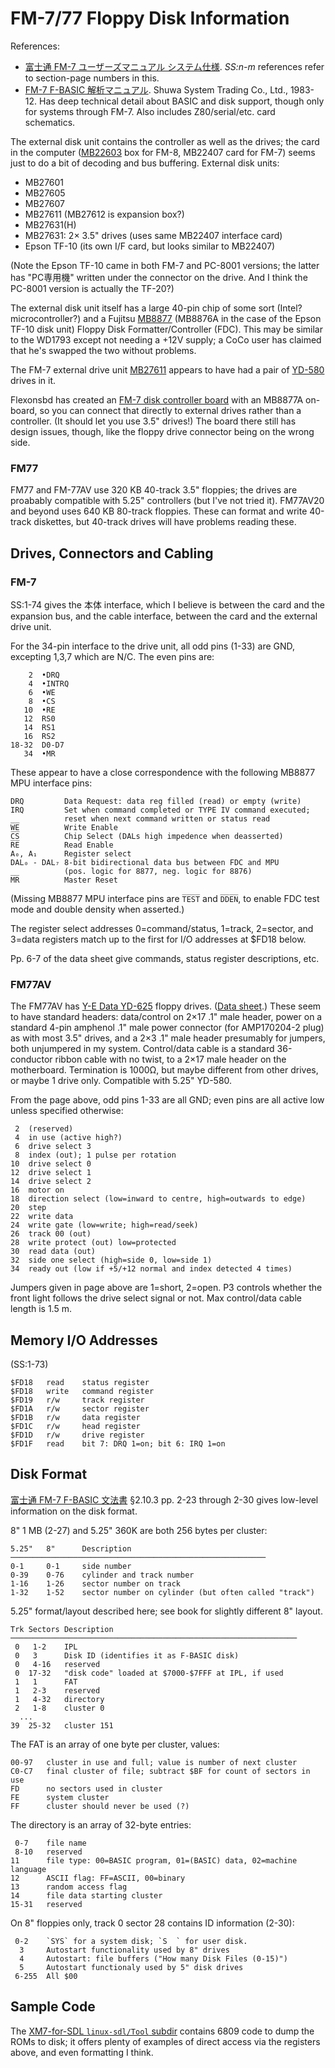 FM-7/77 Floppy Disk Information
===============================

References:
- [富士通 FM-7 ユーザーズマニュアル システム仕様][fm7sysspec]. _SS:n-m_
  references refer to section-page numbers in this.
- [FM-7 F-BASIC 解析マニュアル][shuwa83]. Shuwa System Trading Co., Ltd.,
  1983-12. Has deep technical detail about BASIC and disk support, though
  only for systems through FM-7. Also includes Z80/serial/etc. card
  schematics.

The external disk unit contains the controller as well as the drives; the
card in the computer ([MB22603] box for FM-8, MB22407 card for FM-7) seems
just to do a bit of decoding and bus buffering. External disk units:
- MB27601
- MB27605
- MB27607
- MB27611 (MB27612 is expansion box?)
- MB27631(H)
- MB27631: 2× 3.5" drives (uses same MB22407 interface card)
- Epson TF-10 (its own I/F card, but looks similar to MB22407)

(Note the Epson TF-10 came in both FM-7 and PC-8001 versions; the latter
has "PC専用機" written under the connector on the drive. And I think the
PC-8001 version is actually the TF-20?)

The external disk unit itself has a large 40-pin chip of some sort
(Intel? microcontroller?) and a Fujitsu [MB8877][] (MB8876A in the
case of the Epson TF-10 disk unit) Floppy Disk Formatter/Controller
(FDC). This may be similar to the WD1793 except not needing a +12V
supply; a CoCo user has claimed that he's swapped the two without
problems.

The FM-7 external drive unit [MB27611] appears to have had a pair of
[YD-580] drives in it.

Flexonsbd has created an [FM-7 disk controller board][flexonsbd] with
an MB8877A on-board, so you can connect that directly to external
drives rather than a controller. (It should let you use 3.5" drives!)
The board there still has design issues, though, like the floppy drive
connector being on the wrong side.

### FM77

FM77 and FM-77AV use 320 KB 40-track 3.5" floppies; the drives are
proabably compatible with 5.25" controllers (but I've not tried it).
FM77AV20 and beyond uses 640 KB 80-track floppies. These can format
and write 40-track diskettes, but 40-track drives will have problems
reading these.


Drives, Connectors and Cabling
------------------------------

### FM-7

SS:1-74 gives the 本体 interface, which I believe is between
the card and the expansion bus, and the cable interface, between
the card and the external drive unit.

For the 34-pin interface to the drive unit, all odd pins (1-33) are
GND, excepting 1,3,7 which are N/C. The even pins are:

        2  •DRQ
        4  •INTRQ
        6  •WE
        8  •CS
       10  •RE
       12  RS0
       14  RS1
       16  RS2
    18-32  D0-D7
       34  •MR

These appear to have a close correspondence with the following MB8877
MPU interface pins:

    DRQ         Data Request: data reg filled (read) or empty (write)
    IRQ         Set when command completed or TYPE IV command executed;
                reset when next command written or status read
    W̅E̅          Write Enable
    C̅S̅          Chip Select (DALs high impedence when deasserted)
    R̅E̅          Read Enable
    A₀, A₁      Register select
    DAL₀ - DAL₇ 8-bit bidirectional data bus between FDC and MPU
                (pos. logic for 8877, neg. logic for 8876)
    M̅R̅          Master Reset

(Missing MB8877 MPU interface pins are `T̅E̅S̅T̅` and `D̅D̅E̅N̅`, to enable
FDC test mode and double density when asserted.)

The register select addresses 0=command/status, 1=track, 2=sector, and
3=data registers match up to the first for I/O addresses at $FD18
below.

Pp. 6-7 of the data sheet give commands, status register descriptions,
etc.

### FM77AV

The FM77AV has [Y-E Data YD-625][yd-625] floppy drives. ([Data
sheet][yd-600].) These seem to have standard headers: data/control on
2×17 .1" male header, power on a standard 4-pin amphenol .1" male
power connector (for AMP170204-2 plug) as with most 3.5" drives, and a
2×3 .1" male header presumably for jumpers, both unjumpered in my
system. Control/data cable is a standard 36-conductor ribbon cable
with no twist, to a 2×17 male header on the motherboard. Termination
is 1000Ω, but maybe different from other drives, or maybe 1 drive
only. Compatible with 5.25" YD-580.

From the page above, odd pins 1-33 are all GND; even pins are all
active low unless specified otherwise:

     2  (reserved)
     4  in use (active high?)
     6  drive select 3
     8  index (out); 1 pulse per rotation
    10  drive select 0
    12  drive select 1
    14  drive select 2
    16  motor on
    18  direction select (low=inward to centre, high=outwards to edge)
    20  step
    22  write data
    24  write gate (low=write; high=read/seek)
    26  track 00 (out)
    28  write protect (out) low=protected
    30  read data (out)
    32  side one select (high=side 0, low=side 1)
    34  ready out (low if +5/+12 normal and index detected 4 times)

Jumpers given in page above are 1=short, 2=open. P3 controls whether
the front light follows the drive select signal or not. Max
control/data cable length is 1.5 m.


Memory I/O Addresses
--------------------

(SS:1-73)

    $FD18   read    status register
    $FD18   write   command register
    $FD19   r/w     track register
    $FD1A   r/w     sector register
    $FD1B   r/w     data register
    $FD1C   r/w     head register
    $FD1D   r/w     drive register
    $FD1F   read    bit 7: DRQ 1=on; bit 6: IRQ 1=on


Disk Format
-----------

[富士通 FM-7 F-BASIC 文法書][fm7basic] §2.10.3 pp. 2-23 through 2-30 gives
low-level information on the disk format.

8" 1 MB (2-27) and 5.25" 360K are both 256 bytes per cluster:

    5.25"   8"      Description
    ─────────────────────────────────────────────────────────
    0-1     0-1     side number
    0-39    0-76    cylinder and track number
    1-16    1-26    sector number on track
    1-32    1-52    sector number on cylinder (but often called "track")

5.25" format/layout described here; see book for slightly different 8" layout.

    Trk Sectors Description
    ────────────────────────────────────────────────────────────────
     0   1-2    IPL
     0   3      Disk ID (identifies it as F-BASIC disk)
     0   4-16   reserved
     0  17-32   "disk code" loaded at $7000-$7FFF at IPL, if used
     1   1      FAT
     1   2-3    reserved
     1   4-32   directory
     2   1-8    cluster 0
      ...
    39  25-32   cluster 151

The FAT is an array of one byte per cluster, values:

    00-97   cluster in use and full; value is number of next cluster
    C0-C7   final cluster of file; subtract $BF for count of sectors in use
    FD      no sectors used in cluster
    FE      system cluster
    FF      cluster should never be used (?)

The directory is an array of 32-byte entries:

     0-7    file name
     8-10   reserved
    11      file type: 00=BASIC program, 01=(BASIC) data, 02=machine language
    12      ASCII flag: FF=ASCII, 00=binary
    13      random access flag
    14      file data starting cluster
    15-31   reserved

On 8" floppies only, track 0 sector 28 contains ID information (2-30):

     0-2    `SYS` for a system disk; `S  ` for user disk.
      3     Autostart functionality used by 8" drives
      4     Autostart: file buffers ("How many Disk Files (0-15)")
      5     Autostart functionaly used by 5" disk drives
     6-255  All $00


Sample Code
-----------

The [XM7-for-SDL `linux-sdl/Tool` subdir][xm7tool] contains 6809 code
to dump the ROMs to disk; it offers plenty of examples of direct
access via the registers above, and even formatting I think.



<!-------------------------------------------------------------------->
[MB27611]: http://ja1wby.art.coocan.jp/hamg/7-fm7-fdd/1-fm7-fdd.htm
[MB8877]: https://www.datasheetarchive.com/MB8877A-datasheet.html
[YD-580]: http://ja1wby.art.coocan.jp/hamg/7-fm7-fdd/2-yd-580.html
[flexonsbd]: https://flexonsbd.blogspot.com/2020/01/fm-7fdc.html
[fm7basic]: https://archive.org/details/FM7FBASICBASRF
[fm7sysspec]: https://archive.org/details/FM7SystemSpecifications
[shuwa83]: https://archive.org/stream/fbasicii#page/n4/mode/1up

<!-- Drives, Connectors and Cabling -->
[mb22603]: http://haserin09.la.coocan.jp/mb22603.html
[yd-600-tf]: http://www.textfiles.com/bitsavers/pdf/yeData/FDK-523002_YD-600_Specifications_Jan85.pdf
[yd-600]: http://www.bitsavers.org/pdf/yeData/FDK-523002_YD-600_Specifications_Jan85.pdf
[yd-625]: http://ja1wby.art.coocan.jp/hamg/7-fm7-fdd/2-yd-625.html

<!-- Sample Code -->
[xm7tool]: https://github.com/Artanejp/XM7-for-SDL/tree/master/linux-sdl/Tool
